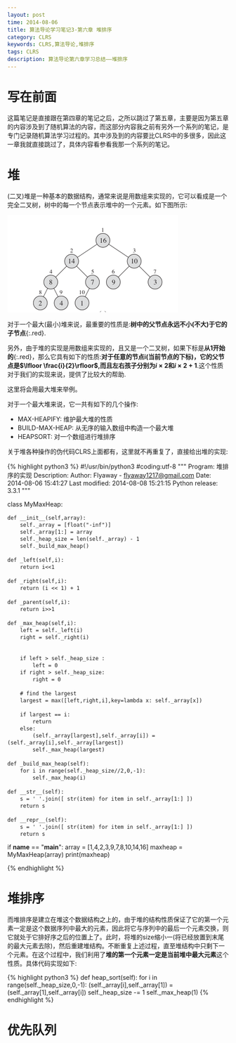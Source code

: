 ```yaml
---
layout: post
time: 2014-08-06
title: 算法导论学习笔记3-第六章 堆排序
category: CLRS
keywords: CLRS,算法导论,堆排序
tags: CLRS
description: 算法导论第六章学习总结——堆排序
---
```


# 写在前面

这篇笔记是直接跟在第四章的笔记之后，之所以跳过了第五章，主要是因为第五章的内容涉及到了随机算法的内容，而这部分内容我之前有另外一个系列的笔记，是专门记录随机算法学习过程的。其中涉及到的内容要比CLRS中的多很多，因此这一章我就直接跳过了，具体内容看参看我那一个系列的笔记。

# 堆

(二叉)堆是一种基本的数据结构，通常来说是用数组来实现的，它可以看成是一个完全二叉树，树中的每一个节点表示堆中的一个元素。如下图所示:

![](/assets/image/posts/2014-8-6-CLRS-3-0.png)

对于一个最大(最小)堆来说，最重要的性质是:**树中的父节点永远不小(不大)于它的子节点**{:.red}.

另外，由于堆的实现是用数组来实现的，且又是一个二叉树，如果下标是**从1开始的**{:.red}，那么它具有如下的性质:**对于任意的节点i(当前节点的下标)，它的父节点是$\lfloor \frac{i}{2}\rfloor$,而且左右孩子分别为$i\times 2$和$i\times 2+1$**.这个性质对于我们的实现来说，提供了比较大的帮助.

这里将会用最大堆来举例。

对于一个最大堆来说，它一共有如下的几个操作:

- MAX-HEAPIFY: 维护最大堆的性质
- BUILD-MAX-HEAP: 从无序的输入数组中构造一个最大堆
- HEAPSORT: 对一个数组进行堆排序

关于堆各种操作的伪代码CLRS上面都有，这里就不再重复了，直接给出堆的实现:

{% highlight python3 %}
#!/usr/bin/python3
#coding:utf-8
"""
Program: 堆排序的实现
Description: 
Author: Flyaway - flyaway1217@gmail.com
Date: 2014-08-06 15:41:27
Last modified: 2014-08-08 15:21:15
Python release: 3.3.1
"""

class MyMaxHeap:

    def __init__(self,array):
        self._array = [float("-inf")]
        self._array[1:] = array
        self._heap_size = len(self._array) - 1
        self._build_max_heap()

    def _left(self,i):
        return i<<1

    def _right(self,i):
        return (i << 1) + 1

    def _parent(self,i):
        return i>>1
    
    def _max_heap(self,i):
        left = self._left(i)
        right = self._right(i)
        

        if left > self._heap_size :
            left = 0
        if right > self._heap_size:
            right = 0

        # find the largest 
        largest = max([left,right,i],key=lambda x: self._array[x])
        
        if largest == i:
            return
        else:
            (self._array[largest],self._array[i]) = (self._array[i],self._array[largest])
            self._max_heap(largest)

    def _build_max_heap(self):
        for i in range(self._heap_size//2,0,-1):
            self._max_heap(i)

    def __str__(self):
        s = ' '.join([ str(item) for item in self._array[1:] ])
        return s

    def __repr__(self):
        s = ' '.join([ str(item) for item in self._array[1:] ])
        return s


if __name__ == "__main__":
    array = [1,4,2,3,9,7,8,10,14,16]
    maxheap = MyMaxHeap(array)
    print(maxheap)

{% endhighlight %}

# 堆排序

而堆排序是建立在堆这个数据结构之上的，由于堆的结构性质保证了它的第一个元素一定是这个数据序列中最大的元素，因此将它与序列中的最后一个元素交换，则它就处于它排好序之后的位置上了。此时，将堆的size缩小一(将已经放置到末尾的最大元素去除)，然后重建堆结构。不断重复上述过程，直至堆结构中只剩下一个元素。在这个过程中，我们利用了**堆的第一个元素一定是当前堆中最大元素**这个性质。具体代码实现如下:


{% highlight python3  %}
    def heap_sort(self):
        for i in range(self._heap_size,0,-1):
            (self._array[i],self._array[1]) = (self._array[1],self._array[i])
            self._heap_size -= 1
            self._max_heap(1)
{% endhighlight %}


# 优先队列
